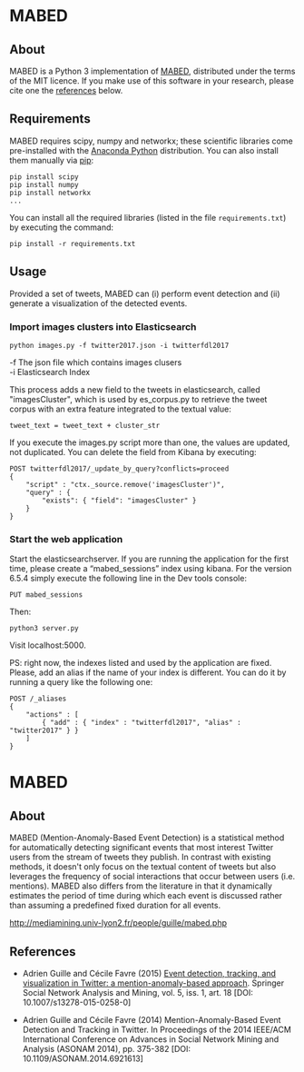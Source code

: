 # MABED
## About

MABED is a Python 3 implementation of [MABED](#mabed), distributed under the terms of the MIT licence. If you make use of this software in your research, please cite one the [references](#references) below.

## Requirements

MABED requires scipy, numpy and networkx; these scientific libraries come pre-installed with the [Anaconda Python](https://anaconda.org) distribution. You can also install them manually via [pip](https://pypi.python.org):

	pip install scipy
	pip install numpy
	pip install networkx
	...

You can install all the required libraries (listed in the file `requirements.txt`) by executing the command:

	pip install -r requirements.txt


## Usage

Provided a set of tweets, MABED can (i) perform event detection and (ii) generate a visualization of the detected events.

### Import images clusters into Elasticsearch

    python images.py -f twitter2017.json -i twitterfdl2017
    
-f The json file which contains images clusers  
-i Elasticsearch Index

This process adds a new field to the tweets in elasticsearch, called "imagesCluster", which is used by es_corpus.py to retrieve the tweet corpus with an extra feature integrated to the textual value:

    tweet_text = tweet_text + cluster_str

If you execute the images.py script more than one, the values are updated, not duplicated. You can delete the field from Kibana by executing:

    POST twitterfdl2017/_update_by_query?conflicts=proceed
    {
        "script" : "ctx._source.remove('imagesCluster')",
        "query" : {
            "exists": { "field": "imagesCluster" }
        }
    }

### Start the web application

Start the elasticsearchserver. If you are running the application for the first time, please create a “mabed_sessions” index using kibana. For the version 6.5.4 simply execute the following line in the Dev tools console:

    PUT mabed_sessions

Then:

    python3 server.py

Visit localhost:5000.

PS: right now, the indexes listed and used by the application are fixed. Please, add an alias if the name of your index is different. You can do it by running a query like the following one:

    POST /_aliases
    {
        "actions" : [
            { "add" : { "index" : "twitterfdl2017", "alias" : "twitter2017" } }
        ]
    }


# MABED

## About

MABED (Mention-Anomaly-Based Event Detection) is a statistical method for automatically detecting significant events that most interest Twitter users from the stream of tweets they publish. In contrast with existing methods, it doesn't only focus on the textual content of tweets but also leverages the frequency of social interactions that occur between users (i.e. mentions). MABED also differs from the literature in that it dynamically estimates the period of time during which each event is discussed rather than assuming a predefined fixed duration for all events.

http://mediamining.univ-lyon2.fr/people/guille/mabed.php

## References

- Adrien Guille and Cécile Favre (2015)
  [Event detection, tracking, and visualization in Twitter: a mention-anomaly-based approach](https://github.com/AdrienGuille/pyMABED/blob/master/mabed.pdf).
  Springer Social Network Analysis and Mining,
  vol. 5, iss. 1, art. 18 [DOI: 10.1007/s13278-015-0258-0]


- Adrien Guille and Cécile Favre (2014)
  Mention-Anomaly-Based Event Detection and Tracking in Twitter.
  In Proceedings of the 2014 IEEE/ACM International Conference on
  Advances in Social Network Mining and Analysis (ASONAM 2014),
  pp. 375-382 [DOI: 10.1109/ASONAM.2014.6921613]



